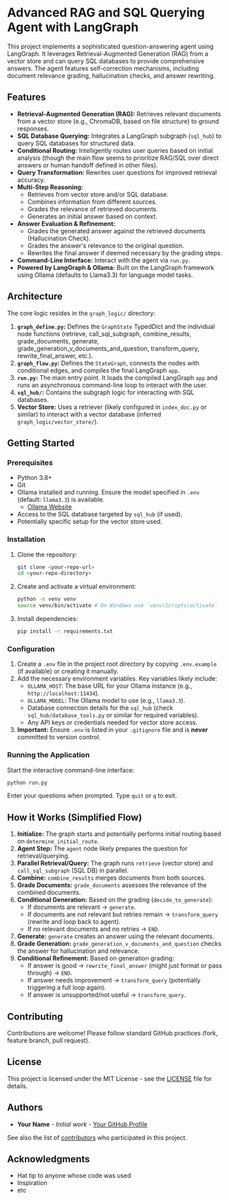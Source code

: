 # Advanced RAG and SQL Querying Agent with LangGraph

This project implements a sophisticated question-answering agent using LangGraph. It leverages Retrieval-Augmented Generation (RAG) from a vector store and can query SQL databases to provide comprehensive answers. The agent features self-correction mechanisms, including document relevance grading, hallucination checks, and answer rewriting.

## Features

*   **Retrieval-Augmented Generation (RAG):** Retrieves relevant documents from a vector store (e.g., ChromaDB, based on file structure) to ground responses.
*   **SQL Database Querying:** Integrates a LangGraph subgraph (`sql_hub`) to query SQL databases for structured data.
*   **Conditional Routing:** Intelligently routes user queries based on initial analysis (though the main flow seems to prioritize RAG/SQL over direct answers or human handoff defined in other files).
*   **Query Transformation:** Rewrites user questions for improved retrieval accuracy.
*   **Multi-Step Reasoning:**
    *   Retrieves from vector store and/or SQL database.
    *   Combines information from different sources.
    *   Grades the relevance of retrieved documents.
    *   Generates an initial answer based on context.
*   **Answer Evaluation & Refinement:**
    *   Grades the generated answer against the retrieved documents (Hallucination Check).
    *   Grades the answer's relevance to the original question.
    *   Rewrites the final answer if deemed necessary by the grading steps.
*   **Command-Line Interface:** Interact with the agent via `run.py`.
*   **Powered by LangGraph & Ollama:** Built on the LangGraph framework using Ollama (defaults to Llama3.3) for language model tasks.

## Architecture

The core logic resides in the `graph_logic/` directory:

1.  **`graph_define.py`:** Defines the `GraphState` TypedDict and the individual node functions (retrieve, call_sql_subgraph, combine_results, grade_documents, generate, grade_generation_v_documents_and_question, transform_query, rewrite_final_answer, etc.).
2.  **`graph_flow.py`:** Defines the `StateGraph`, connects the nodes with conditional edges, and compiles the final LangGraph `app`.
3.  **`run.py`:** The main entry point. It loads the compiled LangGraph `app` and runs an asynchronous command-line loop to interact with the user.
4.  **`sql_hub/`:** Contains the subgraph logic for interacting with SQL databases.
5.  **Vector Store:** Uses a retriever (likely configured in `index_doc.py` or similar) to interact with a vector database (inferred `graph_logic/vector_store/`).

## Getting Started

### Prerequisites

*   Python 3.8+
*   Git
*   Ollama installed and running. Ensure the model specified in `.env` (default: `llama3.3`) is available.
    *   [Ollama Website](https://ollama.com/)
*   Access to the SQL database targeted by `sql_hub` (if used).
*   Potentially specific setup for the vector store used.

### Installation

1.  Clone the repository:
    ```bash
    git clone <your-repo-url>
    cd <your-repo-directory>
    ```
2.  Create and activate a virtual environment:
    ```bash
    python -m venv venv
    source venv/bin/activate # On Windows use `venv\Scripts\activate`
    ```
3.  Install dependencies:
    ```bash
    pip install -r requirements.txt
    ```

### Configuration

1.  Create a `.env` file in the project root directory by copying `.env.example` (if available) or creating it manually.
2.  Add the necessary environment variables. Key variables likely include:
    *   `OLLAMA_HOST`: The base URL for your Ollama instance (e.g., `http://localhost:11434`).
    *   `OLLAMA_MODEL`: The Ollama model to use (e.g., `llama3.3`).
    *   Database connection details for the `sql_hub` (check `sql_hub/database_tools.py` or similar for required variables).
    *   Any API keys or credentials needed for vector store access.
3.  **Important:** Ensure `.env` is listed in your `.gitignore` file and is **never** committed to version control.

### Running the Application

Start the interactive command-line interface:

```bash
python run.py
```

Enter your questions when prompted. Type `quit` or `q` to exit.

## How it Works (Simplified Flow)

1.  **Initialize:** The graph starts and potentially performs initial routing based on `determine_initial_route`.
2.  **Agent Step:** The `agent` node likely prepares the question for retrieval/querying.
3.  **Parallel Retrieval/Query:** The graph runs `retrieve` (vector store) and `call_sql_subgraph` (SQL DB) in parallel.
4.  **Combine:** `combine_results` merges documents from both sources.
5.  **Grade Documents:** `grade_documents` assesses the relevance of the combined documents.
6.  **Conditional Generation:** Based on the grading (`decide_to_generate`):
    *   If documents are relevant -> `generate`.
    *   If documents are not relevant but retries remain -> `transform_query` (rewrite and loop back to agent).
    *   If no relevant documents and no retries -> `END`.
7.  **Generate:** `generate` creates an answer using the relevant documents.
8.  **Grade Generation:** `grade_generation_v_documents_and_question` checks the answer for hallucination and relevance.
9.  **Conditional Refinement:** Based on generation grading:
    *   If answer is good -> `rewrite_final_answer` (might just format or pass through) -> `END`.
    *   If answer needs improvement -> `transform_query` (potentially triggering a full loop again).
    *   If answer is unsupported/not useful -> `transform_query`.

## Contributing

Contributions are welcome! Please follow standard GitHub practices (fork, feature branch, pull request).

## License

This project is licensed under the MIT License - see the [LICENSE](LICENSE) file for details.

## Authors

*   **Your Name** - *Initial work* - [Your GitHub Profile](https://github.com/your-username)

See also the list of [contributors](https://github.com/your-username/your-project-name/contributors) who participated in this project.

## Acknowledgments

*   Hat tip to anyone whose code was used
*   Inspiration
*   etc 